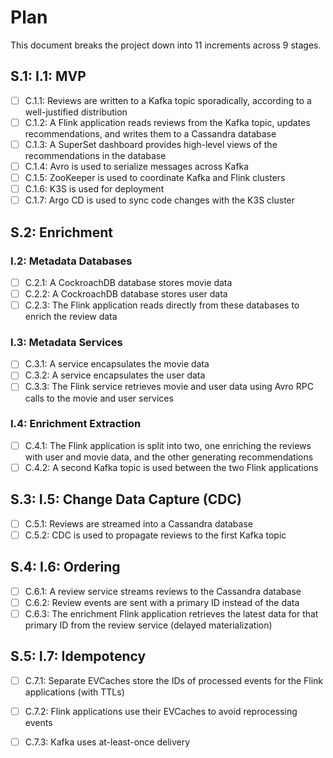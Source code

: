 # Plan

This document breaks the project down into 11 increments across 9 stages.

## S.1: I.1: MVP

- [ ] C.1.1: Reviews are written to a Kafka topic sporadically, according to a well-justified
distribution
- [ ] C.1.2: A Flink application reads reviews from the Kafka topic, updates recommendations,
and writes them to a Cassandra database
- [ ] C.1.3: A SuperSet dashboard provides high-level views of the recommendations
in the database
- [ ] C.1.4: Avro is used to serialize messages across Kafka
- [ ] C.1.5: ZooKeeper is used to coordinate Kafka and Flink clusters
- [ ] C.1.6: K3S is used for deployment
- [ ] C.1.7: Argo CD is used to sync code changes with the K3S cluster

## S.2: Enrichment

### I.2: Metadata Databases

- [ ] C.2.1: A CockroachDB database stores movie data
- [ ] C.2.2: A CockroachDB database stores user data
- [ ] C.2.3: The Flink application reads directly from these databases to enrich the review data

### I.3: Metadata Services

- [ ] C.3.1: A service encapsulates the movie data
- [ ] C.3.2: A service encapsulates the user data
- [ ] C.3.3: The Flink service retrieves movie and user data using Avro RPC calls to the movie
and user services

### I.4: Enrichment Extraction

- [ ] C.4.1: The Flink application is split into two, one enriching the reviews with user
and movie data, and the other generating recommendations
- [ ] C.4.2: A second Kafka topic is used between the two Flink applications

## S.3: I.5: Change Data Capture (CDC)

- [ ] C.5.1: Reviews are streamed into a Cassandra database
- [ ] C.5.2: CDC is used to propagate reviews to the first Kafka topic

## S.4: I.6: Ordering

- [ ] C.6.1: A review service streams reviews to the Cassandra database
- [ ] C.6.2: Review events are sent with a primary ID instead of the data
- [ ] C.6.3: The enrichment Flink application retrieves the latest data for that primary ID
from the review service (delayed materialization)

## S.5: I.7: Idempotency

- [ ] C.7.1: Separate EVCaches store the IDs of processed events for the Flink applications
(with TTLs)
- [ ] C.7.2: Flink applications use their EVCaches to avoid reprocessing events
- [ ] C.7.3: Kafka uses at-least-once delivery


